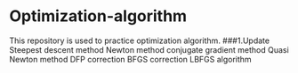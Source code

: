 # Optimization-algorithm
This repository is used to practice optimization algorithm.
###1.Update
Steepest descent method
Newton method
conjugate gradient method
Quasi Newton method
DFP correction
BFGS correction
LBFGS algorithm
